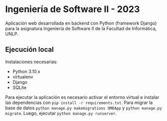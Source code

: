 # Ingeniería de Software II - 2023

Aplicación web desarrollada en backend con Python (framework Django) para la asignatura Ingeniería de Software II de la Facultad de Informática, UNLP.

## Ejecución local

Instalaciones necesarias:
  - Python 3.10.x
  - virtualenv
  - Django
  - SQLite

Para ejecutar la aplicación es necesario activar el entorno virtual e instalar las dependencias con `pip install -r requirements.txt`. Para migrar la base de datos `python manage.py makemigrations OMDApp` y `python manage.py migrate`. Luego, ejecutar `python manage.py runserver`.
